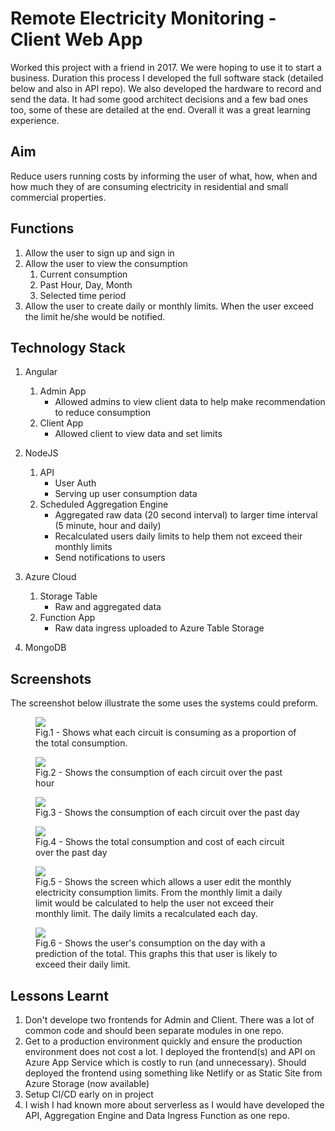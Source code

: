 # Remote Electricity Monitoring - Client Web App
Worked this project with a friend in 2017. We were hoping to use it to start a business. Duration this process I developed the full software stack (detailed below and also in API repo). We also developed the hardware to record and send the data. It had some good architect decisions and a few bad ones too, some of these are detailed at the end. Overall it was a great learning experience. 
## Aim
Reduce users running costs by informing the user of what, how, when and how much they of are consuming electricity in residential and small commercial properties. 

## Functions
1. Allow the user to sign up and sign in
1. Allow the user to view the consumption 
    1. Current consumption
    1. Past Hour, Day, Month
    1. Selected time period
1. Allow the user to create daily or monthly limits. When the user exceed the limit he/she would be notified.

## Technology Stack
1. Angular 
    1. Admin App
        * Allowed admins to view client data to help make recommendation to reduce consumption
    1. Client App
        * Allowed client to view data and set limits

1. NodeJS
    1. API 
        * User Auth
        * Serving up user consumption data
    1. Scheduled Aggregation Engine 
        * Aggregated raw data (20 second interval) to larger time interval (5 minute, hour and daily)
        * Recalculated users daily limits to help them not exceed their monthly limits
        * Send notifications to users
1. Azure Cloud
    1. Storage Table 
        * Raw and aggregated data
    1. Function App 
        * Raw data ingress uploaded to Azure Table Storage
1. MongoDB

## Screenshots
The screenshot below illustrate the some uses the systems could preform. 
<figure>
  <img src="./screenshots/current_circuit_usage.png">
  <figcaption>Fig.1 - Shows what each circuit is consuming as a proportion of the total consumption.</figcaption>
</figure>
<figure>
  <img src="./screenshots/past_hour_consumption.png">
  <figcaption>Fig.2 - Shows the consumption of each circuit over the past hour</figcaption>
</figure>
<figure>
  <img  src="./screenshots/today_consumption.png">
  <figcaption>Fig.3 - Shows the consumption of each circuit over the past day</figcaption>
</figure>
<figure>
  <img  src="./screenshots/today_pie.png">
  <figcaption>Fig.4 - Shows the total consumption and cost of each circuit over the past day</figcaption>
</figure>
<figure>
  <img src="./screenshots/month_budget.png">
  <figcaption>Fig.5 - Shows the screen which allows a user edit the monthly electricity consumption limits. From the monthly limit a daily limit would be calculated to help the user not exceed their monthly limit. The daily limits a recalculated each day. </figcaption>
</figure>
<figure>
  <img src="./screenshots/predictive_budget.png">
  <figcaption>Fig.6 - Shows the user's consumption on the day with a prediction of the total. This graphs this that user is likely to exceed their daily limit.</figcaption>
</figure>




## Lessons Learnt
1. Don't develope two frontends for Admin and Client. There was a lot of common code and should been separate modules in one repo.
1. Get to a production environment quickly and ensure the production environment does not cost a lot. I deployed the frontend(s) and API on Azure App Service which is costly to run (and unnecessary). Should deployed the frontend using something like Netlify or as Static Site from Azure Storage (now available)
1. Setup CI/CD early on in project
1. I wish I had known more about serverless as I would have developed the API, Aggregation Engine and Data Ingress Function as one repo.
